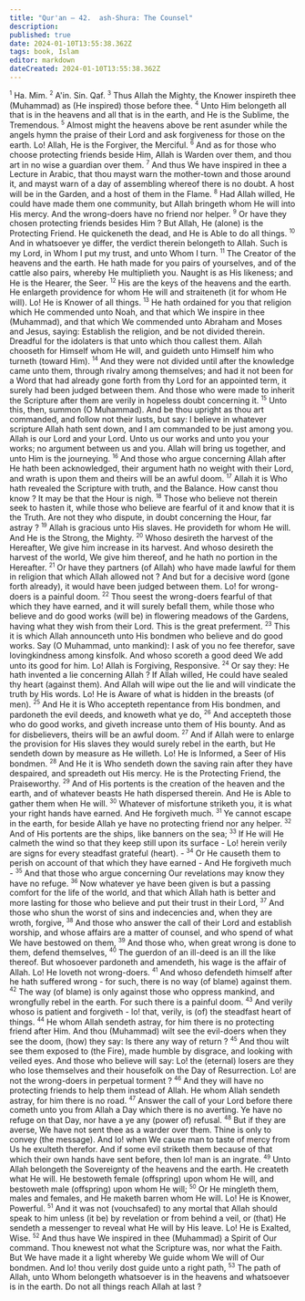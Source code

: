 ```yaml
---
title: "Qur'an — 42.  ash-Shura: The Counsel"
description: 
published: true
date: 2024-01-10T13:55:38.362Z
tags: book, Islam
editor: markdown
dateCreated: 2024-01-10T13:55:38.362Z
---
```




<span id="v1"><sup><small>1</small></sup></span>  Ha. Mim.
<span id="v2"><sup><small>2</small></sup></span>  A'in. Sin. Qaf.
<span id="v3"><sup><small>3</small></sup></span>  Thus Allah the Mighty, the Knower inspireth thee (Muhammad) as (He inspired) those before thee.
<span id="v4"><sup><small>4</small></sup></span>  Unto Him belongeth all that is in the heavens and all that is in the earth, and He is the Sublime, the Tremendous.
<span id="v5"><sup><small>5</small></sup></span>  Almost might the heavens above be rent asunder while the angels hymn the praise of their Lord and ask forgiveness for those on the earth. Lo! Allah, He is the Forgiver, the Merciful.
<span id="v6"><sup><small>6</small></sup></span>  And as for those who choose protecting friends beside Him, Allah is Warden over them, and thou art in no wise a guardian over them.
<span id="v7"><sup><small>7</small></sup></span>  And thus We have inspired in thee a Lecture in Arabic, that thou mayst warn the mother-town and those around it, and mayst warn of a day of assembling whereof there is no doubt. A host will be in the Garden, and a host of them in the Flame.
<span id="v8"><sup><small>8</small></sup></span>  Had Allah willed, He could have made them one community, but Allah bringeth whom He will into His mercy. And the wrong-doers have no friend nor helper.
<span id="v9"><sup><small>9</small></sup></span>  Or have they chosen protecting friends besides Him ? But Allah, He (alone) is the Protecting Friend. He quickeneth the dead, and He is Able to do all things.
<span id="v10"><sup><small>10</small></sup></span>  And in whatsoever ye differ, the verdict therein belongeth to Allah. Such is my Lord, in Whom I put my trust, and unto Whom I turn.
<span id="v11"><sup><small>11</small></sup></span>  The Creator of the heavens and the earth. He hath made for you pairs of yourselves, and of the cattle also pairs, whereby He multiplieth you. Naught is as His likeness; and He is the Hearer, the Seer.
<span id="v12"><sup><small>12</small></sup></span>  His are the keys of the heavens and the earth. He enlargeth providence for whom He will and straiteneth (it for whom He will). Lo! He is Knower of all things.
<span id="v13"><sup><small>13</small></sup></span>  He hath ordained for you that religion which He commended unto Noah, and that which We inspire in thee (Muhammad), and that which We commended unto Abraham and Moses and Jesus, saying: Establish the religion, and be not divided therein. Dreadful for the idolaters is that unto which thou callest them. Allah chooseth for Himself whom He will, and guideth unto Himself him who turneth (toward Him).
<span id="v14"><sup><small>14</small></sup></span>  And they were not divided until after the knowledge came unto them, through rivalry among themselves; and had it not been for a Word that had already gone forth from thy Lord for an appointed term, it surely had been judged between them. And those who were made to inherit the Scripture after them are verily in hopeless doubt concerning it.
<span id="v15"><sup><small>15</small></sup></span>  Unto this, then, summon (O Muhammad). And be thou upright as thou art commanded, and follow not their lusts, but say: I believe in whatever scripture Allah hath sent down, and I am commanded to be just among you. Allah is our Lord and your Lord. Unto us our works and unto you your works; no argument between us and you. Allah will bring us together, and unto Him is the journeying.
<span id="v16"><sup><small>16</small></sup></span>  And those who argue concerning Allah after He hath been acknowledged, their argument hath no weight with their Lord, and wrath is upon them and theirs will be an awful doom.
<span id="v17"><sup><small>17</small></sup></span>  Allah it is Who hath revealed the Scripture with truth, and the Balance. How canst thou know ? It may be that the Hour is nigh.
<span id="v18"><sup><small>18</small></sup></span>  Those who believe not therein seek to hasten it, while those who believe are fearful of it and know that it is the Truth. Are not they who dispute, in doubt concerning the Hour, far astray ?
<span id="v19"><sup><small>19</small></sup></span>  Allah is gracious unto His slaves. He provideth for whom He will. And He is the Strong, the Mighty.
<span id="v20"><sup><small>20</small></sup></span>  Whoso desireth the harvest of the Hereafter, We give him increase in its harvest. And whoso desireth the harvest of the world, We give him thereof, and he hath no portion in the Hereafter.
<span id="v21"><sup><small>21</small></sup></span>  Or have they partners (of Allah) who have made lawful for them in religion that which Allah allowed not ? And but for a decisive word (gone forth already), it would have been judged between them. Lo! for wrong-doers is a painful doom.
<span id="v22"><sup><small>22</small></sup></span>  Thou seest the wrong-doers fearful of that which they have earned, and it will surely befall them, while those who believe and do good works (will be) in flowering meadows of the Gardens, having what they wish from their Lord. This is the great preferment.
<span id="v23"><sup><small>23</small></sup></span>  This it is which Allah announceth unto His bondmen who believe and do good works. Say (O Muhammad, unto mankind): I ask of you no fee therefor, save lovingkindness among kinsfolk. And whoso scoreth a good deed We add unto its good for him. Lo! Allah is Forgiving, Responsive.
<span id="v24"><sup><small>24</small></sup></span>  Or say they: He hath invented a lie concerning Allah ? If Allah willed, He could have sealed thy heart (against them). And Allah will wipe out the lie and will vindicate the truth by His words. Lo! He is Aware of what is hidden in the breasts (of men).
<span id="v25"><sup><small>25</small></sup></span>  And He it is Who accepteth repentance from His bondmen, and pardoneth the evil deeds, and knoweth what ye do,
<span id="v26"><sup><small>26</small></sup></span>  And accepteth those who do good works, and giveth increase unto them of His bounty. And as for disbelievers, theirs will be an awful doom.
<span id="v27"><sup><small>27</small></sup></span>  And if Allah were to enlarge the provision for His slaves they would surely rebel in the earth, but He sendeth down by measure as He willeth. Lo! He is Informed, a Seer of His bondmen.
<span id="v28"><sup><small>28</small></sup></span>  And He it is Who sendeth down the saving rain after they have despaired, and spreadeth out His mercy. He is the Protecting Friend, the Praiseworthy.
<span id="v29"><sup><small>29</small></sup></span>  And of His portents is the creation of the heaven and the earth, and of whatever beasts He hath dispersed therein. And He is Able to gather them when He will.
<span id="v30"><sup><small>30</small></sup></span>  Whatever of misfortune striketh you, it is what your right hands have earned. And He forgiveth much.
<span id="v31"><sup><small>31</small></sup></span>  Ye cannot escape in the earth, for beside Allah ye have no protecting friend nor any helper.
<span id="v32"><sup><small>32</small></sup></span>  And of His portents are the ships, like banners on the sea;
<span id="v33"><sup><small>33</small></sup></span>  If He will He calmeth the wind so that they keep still upon its surface - Lo! herein verily are signs for every steadfast grateful (heart). -
<span id="v34"><sup><small>34</small></sup></span>  Or He causeth them to perish on account of that which they have earned - And He forgiveth much -
<span id="v35"><sup><small>35</small></sup></span>  And that those who argue concerning Our revelations may know they have no refuge.
<span id="v36"><sup><small>36</small></sup></span>  Now whatever ye have been given is but a passing comfort for the life of the world, and that which Allah hath is better and more lasting for those who believe and put their trust in their Lord,
<span id="v37"><sup><small>37</small></sup></span>  And those who shun the worst of sins and indecencies and, when they are wroth, forgive,
<span id="v38"><sup><small>38</small></sup></span>  And those who answer the call of their Lord and establish worship, and whose affairs are a matter of counsel, and who spend of what We have bestowed on them,
<span id="v39"><sup><small>39</small></sup></span>  And those who, when great wrong is done to them, defend themselves,
<span id="v40"><sup><small>40</small></sup></span>  The guerdon of an ill-deed is an ill the like thereof. But whosoever pardoneth and amendeth, his wage is the affair of Allah. Lo! He loveth not wrong-doers.
<span id="v41"><sup><small>41</small></sup></span>  And whoso defendeth himself after he hath suffered wrong - for such, there is no way (of blame) against them.
<span id="v42"><sup><small>42</small></sup></span>  The way (of blame) is only against those who oppress mankind, and wrongfully rebel in the earth. For such there is a painful doom.
<span id="v43"><sup><small>43</small></sup></span>  And verily whoso is patient and forgiveth - lo! that, verily, is (of) the steadfast heart of things.
<span id="v44"><sup><small>44</small></sup></span>  He whom Allah sendeth astray, for him there is no protecting friend after Him. And thou (Muhammad) wilt see the evil-doers when they see the doom, (how) they say: Is there any way of return ?
<span id="v45"><sup><small>45</small></sup></span>  And thou wilt see them exposed to (the Fire), made humble by disgrace, and looking with veiled eyes. And those who believe will say: Lo! the (eternal) losers are they who lose themselves and their housefolk on the Day of Resurrection. Lo! are not the wrong-doers in perpetual torment ?
<span id="v46"><sup><small>46</small></sup></span>  And they will have no protecting friends to help them instead of Allah. He whom Allah sendeth astray, for him there is no road.
<span id="v47"><sup><small>47</small></sup></span>  Answer the call of your Lord before there cometh unto you from Allah a Day which there is no averting. Ye have no refuge on that Day, nor have a ye any (power of) refusal.
<span id="v48"><sup><small>48</small></sup></span>  But if they are averse, We have not sent thee as a warder over them. Thine is only to convey (the message). And lo! when We cause man to taste of mercy from Us he exulteth therefor. And if some evil striketh them because of that which their own hands have sent before, then lo! man is an ingrate.
<span id="v49"><sup><small>49</small></sup></span>  Unto Allah belongeth the Sovereignty of the heavens and the earth. He createth what He will. He bestoweth female (offspring) upon whom He will, and bestoweth male (offspring) upon whom He will;
<span id="v50"><sup><small>50</small></sup></span>  Or He mingleth them, males and females, and He maketh barren whom He will. Lo! He is Knower, Powerful.
<span id="v51"><sup><small>51</small></sup></span>  And it was not (vouchsafed) to any mortal that Allah should speak to him unless (it be) by revelation or from behind a veil, or (that) He sendeth a messenger to reveal what He will by His leave. Lo! He is Exalted, Wise.
<span id="v52"><sup><small>52</small></sup></span>  And thus have We inspired in thee (Muhammad) a Spirit of Our command. Thou knewest not what the Scripture was, nor what the Faith. But We have made it a light whereby We guide whom We will of Our bondmen. And lo! thou verily dost guide unto a right path,
<span id="v53"><sup><small>53</small></sup></span>  The path of Allah, unto Whom belongeth whatsoever is in the heavens and whatsoever is in the earth. Do not all things reach Allah at last ?